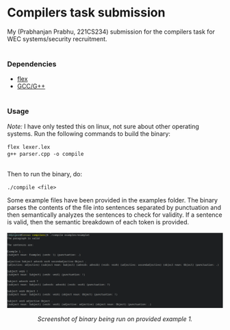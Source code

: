 # Compilers task submission
My (Prabhanjan Prabhu, 221CS234) submission for the compilers task for WEC systems/security recruitment.  
<br>

### Dependencies
- [flex](https://github.com/westes/flex)
- [GCC/G++](https://gcc.gnu.org/)  
  <br>

### Usage
_Note:_ I have only tested this on linux, not sure about other operating systems.
Run the following commands to build the binary:

```
flex lexer.lex
g++ parser.cpp -o compile
```

  <br>
Then to run the binary, do:

```
./compile <file>
```

Some example files have been provided in the examples folder.
The binary parses the contents of the file into sentences separated by punctuation and then semantically analyzes the sentences to check for validity. If a sentence is valid, then the semantic breakdown of each token is provided.  
<br>
![example 1](assets/example_1.png)
<p align="center"> <em> Screenshot of binary being run on provided example 1.</em> </p>
